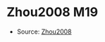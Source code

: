<a name="material" />

# Zhou2008 M19
<script type="application/ld+json">
  {
    "@context": "https://schema.org/",
    "@type": "ChemicalSubstance",
    "http://purl.org/dc/terms/conformsTo":
      {
        "@type": "CreativeWork",
        "@id": "https://bioschemas.org/profiles/ChemicalSubstance/0.4-RELEASE/"
      },
    "@id": "https://egonw.github.io/nanowiki/nanowiki231.html#material",
    "name": "Zhou2008 M19",
    "sameAs": "http://127.0.0.1/mediawiki/index.php/Special:URIResolver/Zhou2008_M19"
  }
</script>


* Source: [Zhou2008](Zhou2008.md)
